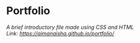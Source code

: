 # Portfolio
*A brief introductory file made using CSS and HTML <br>
Link: https://aimanaisha.github.io/portfolio/*
